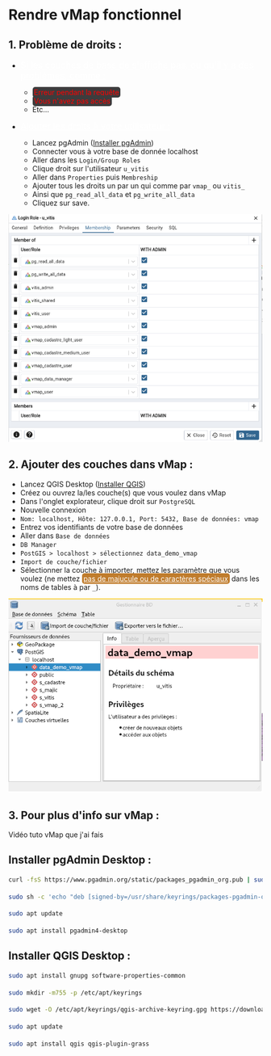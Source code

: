 <style>
    erreur {
        color:red;
        background-color: #3d3c3d;
        border-radius: 5px;

        padding-bottom: 2px;
        padding-top: 2px;
        padding-left: 3px;
        padding-right: 3px;
    }

    sousTitre {
        color: white;
        font-size: 1.25em;
        text-decoration: white underline;
    }

    warning {
        color:white;
        background-color: #c07c2c;
        border-radius: 5px;
        text-decoration: white underline;

        padding-bottom: 2px;
        padding-top: 2px;
        padding-left: 3px;
        padding-right: 3px;
    }
</style>
# Rendre vMap fonctionnel
## 1. Problème de droits :
* <sousTitre> Si les couches de base de s'affiche pas, ou qu'il y a des problèmes, comme : </sousTitre>
    * <erreur>Erreur pendant la requête</erreur>
    * <erreur>Vous n'avez pas accès</erreur>
    * Etc...

* <sousTitre>Ajouter les droits à votre utilisateur : </sousTitre>
    * Lancez pgAdmin ([Installer pgAdmin](#installer-pgadmin-desktop-))
    * Connecter vous à votre base de donnée localhost
    * Aller dans les `Login/Group Roles`
    * Clique droit sur l'utilisateur `u_vitis`
    * Aller dans `Properties` puis `Membreship`
    * Ajouter tous les droits un par un qui comme par `vmap_` ou `vitis_`
    * Ainsi que `pg_read_all_data` et `pg_write_all_data`
    * Cliquez sur save.
  
![Droits u_vitis](./droits_u_vitis.png)

## 2. Ajouter des couches dans vMap :
* Lancez QGIS Desktop ([Installer QGIS](#installer-qgis-desktop-))
* Créez ou ouvrez la/les couche(s) que vous voulez dans vMap
* Dans l'onglet explorateur, clique droit sur `PostgreSQL`
* Nouvelle connexion 
* ```Nom: localhost, Hôte: 127.0.0.1, Port: 5432, Base de données: vmap```
* Entrez vos identifiants de votre base de données
* Aller dans `Base de données`
* `DB Manager`
* `PostGIS > localhost > sélectionnez data_demo_vmap`
* `Import de couche/fichier`
* Sélectionner la couche à importer, mettez les paramètre que vous voulez (ne mettez <warning>pas de majucule ou de caractères spéciaux</warning> dans les noms de tables à par `_`).

![DB Manager QGIS](./DB_Manager_QGIS.png)

## 3. Pour plus d'info sur vMap :
Vidéo tuto vMap que j'ai fais

## Installer pgAdmin Desktop :
```bash
curl -fsS https://www.pgadmin.org/static/packages_pgadmin_org.pub | sudo gpg --dearmor -o /usr/share/keyrings/packages-pgadmin-org.gpg

sudo sh -c 'echo "deb [signed-by=/usr/share/keyrings/packages-pgadmin-org.gpg] https://ftp.postgresql.org/pub/pgadmin/pgadmin4/apt/$(lsb_release -cs) pgadmin4 main" > /etc/apt/sources.list.d/pgadmin4.list && apt update'

sudo apt update

sudo apt install pgadmin4-desktop
```

## Installer QGIS Desktop :
```bash
sudo apt install gnupg software-properties-common

sudo mkdir -m755 -p /etc/apt/keyrings

sudo wget -O /etc/apt/keyrings/qgis-archive-keyring.gpg https://download.qgis.org/downloads/qgis-archive-keyring.gpg

sudo apt update

sudo apt install qgis qgis-plugin-grass
```